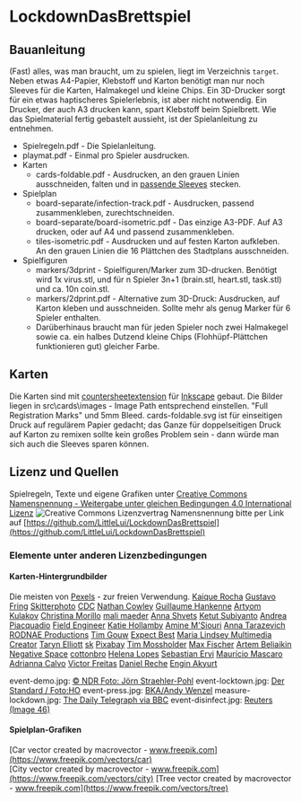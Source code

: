 # LockdownDasBrettspiel

## Bauanleitung

(Fast) alles, was man braucht, um zu spielen, liegt im Verzeichnis `target`. 
Neben etwas A4-Papier, Klebstoff und Karton benötigt man nur noch Sleeves für die Karten, Halmakegel und kleine Chips.
Ein 3D-Drucker sorgt für ein etwas haptischeres Spielerlebnis, ist aber nicht notwendig. Ein Drucker, der auch A3 drucken kann, spart Klebstoff beim Spielbrett.
Wie das Spielmaterial fertig gebastelt aussieht, ist der Spielanleitung zu entnehmen.

 * Spielregeln.pdf - Die Spielanleitung.
 * playmat.pdf - Einmal pro Spieler ausdrucken.
 * Karten
   * cards-foldable.pdf - Ausdrucken, an den grauen Linien ausschneiden, falten und in [passende Sleeves](https://www.amazon.de/gp/product/B017BRXU1A/ref=ppx_yo_dt_b_asin_title_o04_s00?ie=UTF8&psc=1) stecken.
 * Spielplan
   * board-separate/infection-track.pdf - Ausdrucken, passend zusammenkleben, zurechtschneiden.
   * board-separate/board-isometric.pdf - Das einzige A3-PDF. Auf A3 drucken, oder auf A4 und passend zusammenkleben.
   * tiles-isometric.pdf - Ausdrucken und auf festen Karton aufkleben. An den grauen Linien die 16 Plättchen des Stadtplans ausschneiden.
 * Spielfiguren
   * markers/3dprint - Spielfiguren/Marker zum 3D-drucken. Benötigt wird 1x virus.stl, und für n Spieler 3n+1 (brain.stl, heart.stl, task.stl) und ca. 10n coin.stl.
   * markers/2dprint.pdf - Alternative zum 3D-Druck: Ausdrucken, auf Karton kleben und ausschneiden. Sollte mehr als genug Marker für 6 Spieler enthalten.
   * Darüberhinaus braucht man für jeden Spieler noch zwei Halmakegel sowie ca. ein halbes Dutzend kleine Chips (Flohhüpf-Plättchen funktionieren gut) gleicher Farbe.

## Karten

Die Karten sind mit [countersheetextension](https://github.com/lifelike/countersheetsextension) für [Inkscape](https://inkscape.org/de/) gebaut. Die Bilder liegen in src\cards\images - Image Path entsprechend einstellen. "Full Registration Marks" und 5mm Bleed.
cards-foldable.svg ist für einseitigen Druck auf regulärem Papier gedacht; das Ganze für doppelseitigen Druck auf Karton zu remixen sollte kein großes Problem sein - dann würde man sich auch die Sleeves sparen können.

## Lizenz und Quellen

Spielregeln, Texte und eigene Grafiken unter [Creative Commons Namensnennung - Weitergabe unter gleichen Bedingungen 4.0 International Lizenz](https://creativecommons.org/licenses/by-sa/4.0/) ![Creative Commons Lizenzvertrag](https://i.creativecommons.org/l/by-sa/4.0/88x31.png)
Namensnennung bitte per Link auf [https://github.com/LittleLui/LockdownDasBrettspiel](https://github.com/LittleLui/LockdownDasBrettspiel)

### Elemente unter anderen Lizenzbedingungen

#### Karten-Hintergrundbilder
Die meisten von [Pexels](https://www.pexels.com/de-de/lizenz/) - zur freien Verwendung.
[Kaique Rocha](https://www.pexels.com/de-de/@kaiquestr)
[Gustavo Fring](https://www.pexels.com/de-de/@gustavo-fring)
[Skitterphoto](https://www.pexels.com/de-de/@skitterphoto)
[CDC](https://www.pexels.com/de-de/@cdc-library)
[Nathan Cowley](https://www.pexels.com/de-de/@mastercowley)
[Guillaume Hankenne](https://www.pexels.com/de-de/@guihankenne)
[Artyom Kulakov](https://www.pexels.com/de-de/@artyom-kulakov-1190754)
[Christina Morillo](https://www.pexels.com/de-de/@divinetechygirl)
[mali maeder](https://www.pexels.com/de-de/@mali)
[Anna Shvets](https://www.pexels.com/de-de/@shvetsa)
[Ketut Subiyanto](https://www.pexels.com/de-de/@ketut-subiyanto)
[Andrea Piacquadio](https://www.pexels.com/de-de/@olly)
[Field Engineer](https://www.pexels.com/de-de/@field-engineer-147254)
[Katie Hollamby](https://www.pexels.com/de-de/@qwertypr)
[Amine M'Siouri](https://www.pexels.com/de-de/@amine-m-siouri-1025778)
[Anna Tarazevich](https://www.pexels.com/de-de/@anntarazevich)
[RODNAE Productions](https://www.pexels.com/de-de/@rodnae-prod)
[Tim Gouw](https://www.pexels.com/de-de/@punttim)
[Expect Best](https://www.pexels.com/de-de/@expect-best-79873)
[Maria Lindsey Multimedia Creator](https://www.pexels.com/de-de/@margemedia)
[Taryn Elliott](https://www.pexels.com/de-de/@taryn-elliott)
[sk](https://www.pexels.com/de-de/@rgsk97)
[Pixabay](https://www.pexels.com/de-de/@pixabay)
[Tim Mossholder](https://www.pexels.com/de-de/@timmossholder)
[Max Fischer](https://www.pexels.com/de-de/@max-fischer)
[Artem Beliaikin](https://www.pexels.com/@belart84)
[Negative Space](https://www.pexels.com/@negativespace)
[cottonbro](https://www.pexels.com/@cottonbro)
[Helena Lopes](https://www.pexels.com/@wildlittlethingsphoto)
[Sebastian Ervi](https://www.pexels.com/@sebastian-ervi-866902)
[Maurício Mascaro](https://www.pexels.com/@maumascaro)
[Adrianna Calvo](https://www.pexels.com/@adriannaca)
[Victor Freitas](https://www.pexels.com/@victorfreitas)
[Daniel Reche](https://www.pexels.com/@daniel-reche-718241)
[Engin Akyurt](https://www.pexels.com/@enginakyurt)

event-demo.jpg: [© NDR Foto: Jörn Straehler-Pohl](https://www.ndr.de/nachrichten/hamburg/coronavirus/Protestierende-wollen-Corona-Massnahmen-aufheben,demo3124.html)
event-locktown.jpg: [Der Standard / Foto:HO](https://www.derstandard.at/story/2000122124887/rohrkrepierer-viel-spott-fuer-neue-plattform-kaufhaus-oesterreich)
event-press.jpg: [BKA/Andy Wenzel](https://www.cash.at/handel/news/coronavirus-massnahmenupdate-der-regierung-22251)
measure-lockdown.jpg: [The Daily Telegraph via BBC](https://www.bbc.com/news/uk-scotland-51923262)
event-disinfect.jpg: [Reuters (Image 46)](https://www.reuters.com/news/picture/inside-wuhan-epicenter-of-chinas-coronav-idUSRTS2ZL3I)


#### Spielplan-Grafiken
[Car vector created by macrovector - www.freepik.com](https://www.freepik.com/vectors/car)  
[City vector created by macrovector - www.freepik.com](https://www.freepik.com/vectors/city)
[Tree vector created by macrovector - www.freepik.com](https://www.freepik.com/vectors/tree)
